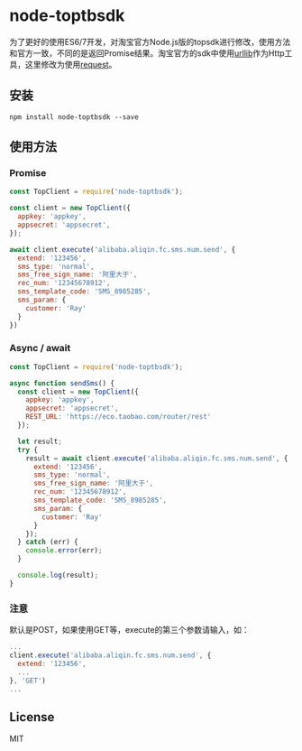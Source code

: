 # node-toptbsdk


为了更好的使用ES6/7开发，对淘宝官方Node.js版的topsdk进行修改，使用方法和官方一致，不同的是返回Promise结果。淘宝官方的sdk中使用[urllib](https://github.com/node-modules/urllib)作为Http工具，这里修改为使用[request](https://github.com/request/request)。

## 安装
```
npm install node-toptbsdk --save
```

## 使用方法
### Promise
```javascript
const TopClient = require('node-toptbsdk');

const client = new TopClient({
  appkey: 'appkey',
  appsecret: 'appsecret',
});

await client.execute('alibaba.aliqin.fc.sms.num.send', {
  extend: '123456',
  sms_type: 'normal',
  sms_free_sign_name: '阿里大于',
  rec_num: '12345678912',
  sms_template_code: 'SMS_8985285',
  sms_param: {
    customer: 'Ray'
  }
})

```
### Async / await
```javascript
const TopClient = require('node-toptbsdk');

async function sendSms() {
  const client = new TopClient({
    appkey: 'appkey',
    appsecret: 'appsecret',
    REST_URL: 'https://eco.taobao.com/router/rest'
  });

  let result;
  try {
    result = await client.execute('alibaba.aliqin.fc.sms.num.send', {
      extend: '123456',
      sms_type: 'normal',
      sms_free_sign_name: '阿里大于',
      rec_num: '12345678912',
      sms_template_code: 'SMS_8985285',
      sms_param: {
        customer: 'Ray'
      }
    });
  } catch (err) {
    console.error(err);
  }

  console.log(result);
}
```
### 注意
默认是POST，如果使用GET等，execute的第三个参数请输入，如：
```javascript
...
client.execute('alibaba.aliqin.fc.sms.num.send', {
  extend: '123456',
  ...
}, 'GET')
...
```

## License
MIT
